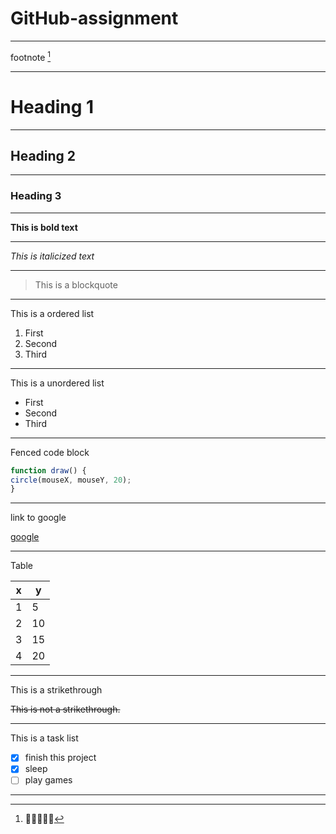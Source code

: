 # GitHub-assignment

---

footnote [^1]

---

# Heading 1

---


## Heading 2

---


### Heading 3

---


**This is bold text**

---


*This is italicized text*

---


> This is a blockquote

---


This is a ordered list
1. First 
2. Second
3. Third

---


This is a unordered list

- First 
- Second
- Third

---


Fenced code block
```js
function draw() {
circle(mouseX, mouseY, 20);
}
```

---

link to google

[google](https://www.google.com)

---

Table

| x | y |
| ----------- | ----------- |
| 1 | 5 |
| 2 | 10 |
| 3 | 15 |
| 4 | 20 |

---

[^1]: 🥇🥇🥇🥇🥇


This is a strikethrough

~~This is not a strikethrough.~~

---

This is a task list

- [x] finish this project
- [x] sleep
- [ ] play games

---
